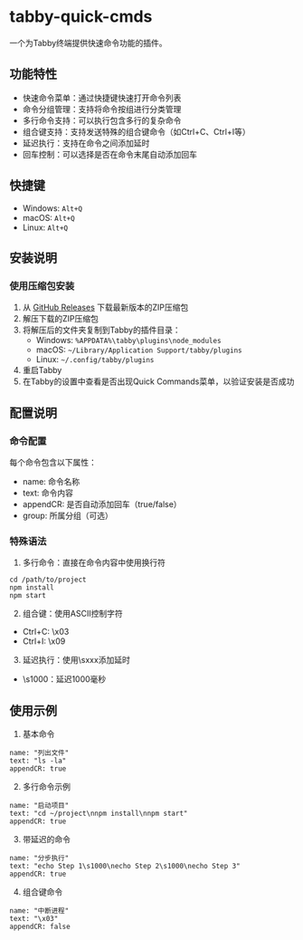 # tabby-quick-cmds

一个为Tabby终端提供快速命令功能的插件。

## 功能特性

- 快速命令菜单：通过快捷键快速打开命令列表
- 命令分组管理：支持将命令按组进行分类管理
- 多行命令支持：可以执行包含多行的复杂命令
- 组合键支持：支持发送特殊的组合键命令（如Ctrl+C、Ctrl+I等）
- 延迟执行：支持在命令之间添加延时
- 回车控制：可以选择是否在命令末尾自动添加回车

## 快捷键

- Windows: `Alt+Q`
- macOS: `Alt+Q`
- Linux: `Alt+Q`

## 安装说明

### 使用压缩包安装

1. 从 [GitHub Releases](https://github.com/minyoad/terminus-quick-cmds/releases) 下载最新版本的ZIP压缩包
2. 解压下载的ZIP压缩包
3. 将解压后的文件夹复制到Tabby的插件目录：
   - Windows: `%APPDATA%\tabby\plugins\node_modules`
   - macOS: `~/Library/Application Support/tabby/plugins`
   - Linux: `~/.config/tabby/plugins`
4. 重启Tabby
5. 在Tabby的设置中查看是否出现Quick Commands菜单，以验证安装是否成功

## 配置说明

### 命令配置

每个命令包含以下属性：
- name: 命令名称
- text: 命令内容
- appendCR: 是否自动添加回车（true/false）
- group: 所属分组（可选）

### 特殊语法

1. 多行命令：直接在命令内容中使用换行符
```
cd /path/to/project
npm install
npm start
```

2. 组合键：使用ASCII控制字符
- Ctrl+C: \x03
- Ctrl+I: \x09

3. 延迟执行：使用\sxxx添加延时
- \s1000：延迟1000毫秒

## 使用示例

1. 基本命令
```
name: "列出文件"
text: "ls -la"
appendCR: true
```

2. 多行命令示例
```
name: "启动项目"
text: "cd ~/project\nnpm install\nnpm start"
appendCR: true
```

3. 带延迟的命令
```
name: "分步执行"
text: "echo Step 1\s1000\necho Step 2\s1000\necho Step 3"
appendCR: true
```

4. 组合键命令
```
name: "中断进程"
text: "\x03"
appendCR: false
```